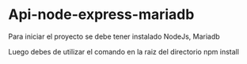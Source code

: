 # Api-node-express-mariadb

Para iniciar el proyecto se debe tener instalado NodeJs, Mariadb

Luego debes de utilizar el comando en la raiz del directorio 
npm install

